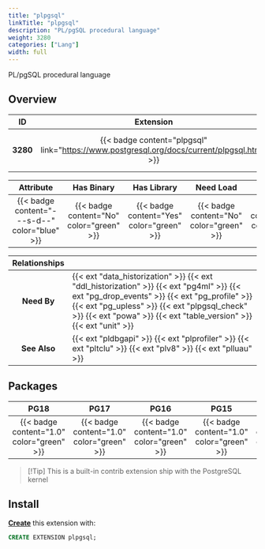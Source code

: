 ```yaml
---
title: "plpgsql"
linkTitle: "plpgsql"
description: "PL/pgSQL procedural language"
weight: 3280
categories: ["Lang"]
width: full
---
```


PL/pgSQL procedural language

## Overview

|    ID    | Extension |  Package   | Version |        Category        |           License            |       Language       |
|:--------:|:---------:|:----------:|:-------:|:----------------------:|:----------------------------:|:--------------------:|
| **3280** | {{< badge content="plpgsql" link="https://www.postgresql.org/docs/current/plpgsql.html" >}} | {{< ext "plpgsql" "plpgsql" >}} | `1.0` | {{< category "LANG" >}} | {{< license "PostgreSQL" >}} | {{< language "C" >}} |


|  Attribute | Has Binary | Has Library | Need Load | Has DDL | Relocatable | Trusted |
|:----------:|:----------:|:-----------:|:---------:|:-------:|:-----------:|:-------:|
| {{< badge content="---s-d--" color="blue" >}} | {{< badge content="No" color="green" >}} | {{< badge content="Yes" color="green" >}} | {{< badge content="No" color="green" >}} | {{< badge content="Yes" color="green" >}} | {{< badge content="no" color="red" >}} | {{< badge content="no" color="red" >}} |


| **Relationships** |   |
|:-----------------:|:----|
|    **Need By**    | {{< ext "data_historization" >}} {{< ext "ddl_historization" >}} {{< ext "pg4ml" >}} {{< ext "pg_drop_events" >}} {{< ext "pg_profile" >}} {{< ext "pg_upless" >}} {{< ext "plpgsql_check" >}} {{< ext "powa" >}} {{< ext "table_version" >}} {{< ext "unit" >}} |
|   **See Also**    | {{< ext "pldbgapi" >}} {{< ext "plprofiler" >}} {{< ext "pltclu" >}} {{< ext "plv8" >}} {{< ext "plluau" >}} |


## Packages

| **PG18** | **PG17** | **PG16** | **PG15** | **PG14** |
|:--------:|:--------:|:--------:|:--------:|:--------:|
| {{< badge content="1.0" color="green" >}} | {{< badge content="1.0" color="green" >}} | {{< badge content="1.0" color="green" >}} | {{< badge content="1.0" color="green" >}} | {{< badge content="1.0" color="green" >}} |

> [!Tip] This is a built-in contrib extension ship with the PostgreSQL kernel


## Install

[**Create**](https://ext.pgsty.com/usage/create) this extension with:

```sql
CREATE EXTENSION plpgsql;
```
